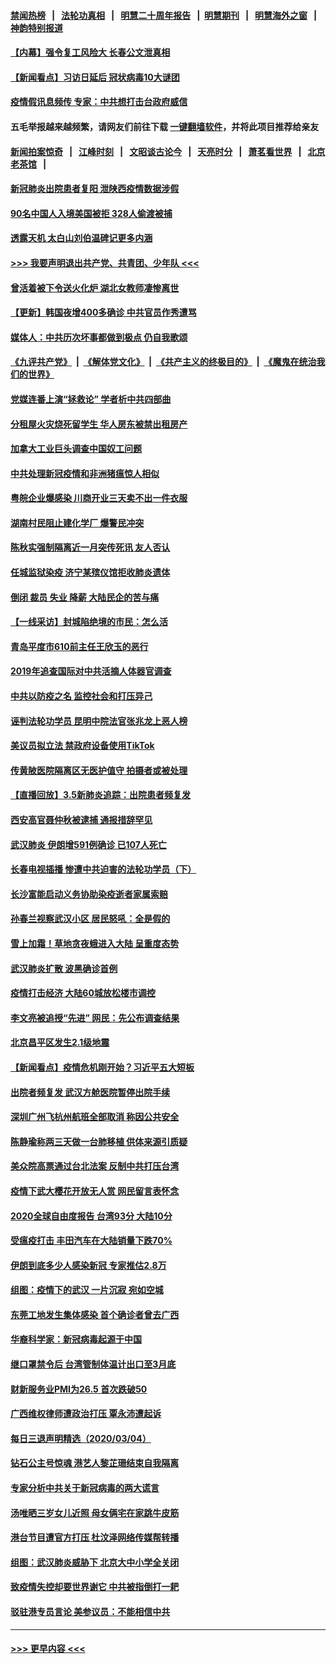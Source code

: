 #### [禁闻热榜](热点新闻.md?=0)  &nbsp;&nbsp;|&nbsp;&nbsp; [法轮功真相](https://github.com/gfw-breaker/truth/blob/master/README.md?=0) &nbsp;&nbsp;|&nbsp;&nbsp; [明慧二十周年报告](https://github.com/gfw-breaker/mh-reports/blob/master/README.md?=0) &nbsp;&nbsp;|&nbsp;&nbsp;[明慧期刊](https://github.com/gfw-breaker/mh-qikan) &nbsp;&nbsp;|&nbsp;&nbsp; [明慧海外之窗](https://github.com/gfw-breaker/mh-news/blob/master/README.md?=0) &nbsp;&nbsp;|&nbsp;&nbsp; [神韵特别报道](https://github.com/gfw-breaker/mh-news/blob/master/shenyun.md?=0)
#### [【内幕】强令复工风险大 长春公文泄真相](../pages/nsc413/n11915640.md?t=03060932) 
#### [【新闻看点】习访日延后 冠状病毒10大谜团](../pages/nsc413/n11918067.md?t=03060932) 
#### [疫情假讯息频传 专家：中共想打击台政府威信](../pages/nsc413/n11917670.md?t=03060932) 
#### 五毛举报越来越频繁，请网友们前往下载 [一键翻墙软件](https://github.com/gfw-breaker/ssr-accounts)，并将此项目推荐给亲友
#### [新闻拍案惊奇](https://github.com/gfw-breaker/banned-news/blob/master/pages/link4.md) &nbsp;&nbsp;|&nbsp;&nbsp; [江峰时刻](https://github.com/gfw-breaker/banned-news/blob/master/pages/link4.md) &nbsp;&nbsp;|&nbsp;&nbsp; [文昭谈古论今](https://github.com/gfw-breaker/banned-news/blob/master/pages/link4.md) &nbsp;&nbsp;|&nbsp;&nbsp; [天亮时分](https://github.com/gfw-breaker/banned-news/blob/master/pages/link4.md) &nbsp;&nbsp;|&nbsp;&nbsp; [萧茗看世界](https://github.com/gfw-breaker/banned-news/blob/master/pages/link4.md) &nbsp;&nbsp;|&nbsp;&nbsp; [北京老茶馆](https://github.com/gfw-breaker/banned-news/blob/master/pages/link4.md) &nbsp;&nbsp;|&nbsp;&nbsp; 
#### [新冠肺炎出院患者复阳 泄陕西疫情数据涉假](../pages/nsc413/n11918259.md?t=03060932) 
#### [90名中国人入境美国被拒 328人偷渡被捕](../pages/nsc413/n11918378.md?t=03060932) 
#### [透露天机 太白山刘伯温碑记更多内涵](../pages/nsc413/n11918136.md?t=03060932) 
#### [>>> 我要声明退出共产党、共青团、少年队 <<<](https://github.com/begood0513/goodnews/blob/master/quit/letter.md) 
#### [曾活着被下令送火化炉 湖北女教师凄惨离世](../pages/nsc413/n11917920.md?t=03060932) 
#### [【更新】韩国夜增400多确诊 中共官员作秀遭骂](../pages/nsc413/n11890652.md?t=03060932) 
#### [媒体人：中共历次坏事都做到极点 仍自我歌颂](../pages/nsc413/n11918066.md?t=03060932) 
#### [《九评共产党》](https://github.com/begood0513/9ping.md/blob/master/README.md) &nbsp;|&nbsp; [《解体党文化》](../../../../jtdwh.md/blob/master/README.md)  &nbsp;|&nbsp; [《共产主义的终极目的》](../../../../gczydzjmd.md/blob/master/README.md) &nbsp;|&nbsp; [《魔鬼在统治我们的世界》](../../../../mgztzwmdsj.md/blob/master/README.md) 
#### [党媒连番上演“拯救论” 学者析中共四部曲](../pages/nsc413/n11918131.md?t=03060932) 
#### [分租屋火灾烧死留学生 华人房东被禁出租房产](../pages/nsc413/n11918099.md?t=03060932) 
#### [加拿大工业巨头调查中国奴工问题](../pages/nsc413/n11918115.md?t=03060932) 
#### [中共处理新冠疫情和非洲猪瘟惊人相似](../pages/nsc413/n11918081.md?t=03060932) 
#### [粤皖企业爆感染 川商开业三天卖不出一件衣服](../pages/nsc413/n11918013.md?t=03060932) 
#### [湖南村民阻止建化学厂 爆警民冲突](../pages/nsc413/n11917997.md?t=03060932) 
#### [陈秋实强制隔离近一月突传死讯 友人否认](../pages/nsc413/n11917742.md?t=03060932) 
#### [任城监狱染疫 济宁某殡仪馆拒收肺炎遗体](../pages/nsc413/n11917871.md?t=03060932) 
#### [倒闭 裁员 失业 降薪 大陆民企的苦与痛](../pages/nsc413/n11917912.md?t=03060932) 
#### [【一线采访】封城陷绝境的市民：怎么活](../pages/nsc413/n11917765.md?t=03060932) 
#### [青岛平度市610前主任王欣玉的恶行](../pages/nsc413/n11912429.md?t=03060932) 
#### [2019年追查国际对中共活摘人体器官调查](../pages/nsc413/n11917733.md?t=03060932) 
#### [中共以防疫之名 监控社会和打压异己](../pages/nsc413/n11917718.md?t=03060932) 
#### [诬判法轮功学员 昆明中院法官张兆龙上恶人榜](../pages/nsc413/n11911958.md?t=03060932) 
#### [美议员拟立法 禁政府设备使用TikTok](../pages/nsc413/n11917577.md?t=03060932) 
#### [传黄陂医院隔离区无医护值守 拍摄者或被处理](../pages/nsc413/n11917384.md?t=03060932) 
#### [【直播回放】3.5新肺炎追踪：出院患者频复发](../pages/nsc413/n11917459.md?t=03060932) 
#### [西安高官聂仲秋被逮捕 通报措辞罕见](../pages/nsc413/n11917055.md?t=03060932) 
#### [武汉肺炎 伊朗增591例确诊 已107人死亡](../pages/nsc413/n11917357.md?t=03060932) 
#### [长春电视插播 惨遭中共迫害的法轮功学员（下）](../pages/nsc413/n11900218.md?t=03060932) 
#### [长沙富能启动义务协助染疫逝者家属索赔](../pages/nsc413/n11917306.md?t=03060932) 
#### [孙春兰视察武汉小区 居民怒吼：全是假的](../pages/nsc413/n11916833.md?t=03060932) 
#### [雪上加霜！草地贪夜蛾进入大陆 呈重度态势](../pages/nsc413/n11917141.md?t=03060932) 
#### [武汉肺炎扩散 波黑确诊首例](../pages/nsc413/n11917042.md?t=03060932) 
#### [疫情打击经济 大陆60城放松楼市调控](../pages/nsc413/n11916226.md?t=03060932) 
#### [李文亮被追授“先进” 网民：先公布调查结果](../pages/nsc413/n11916903.md?t=03060932) 
#### [北京昌平区发生2.1级地震](../pages/nsc413/n11917006.md?t=03060932) 
#### [【新闻看点】疫情危机刚开始？习近平五大短板](../pages/nsc413/n11915146.md?t=03060932) 
#### [出院者频复发 武汉方舱医院暂停出院手续](../pages/nsc413/n11915322.md?t=03060932) 
#### [深圳广州飞杭州航班全部取消 称因公共安全](../pages/nsc413/n11916670.md?t=03060932) 
#### [陈静瑜称两三天做一台肺移植 供体来源引质疑](../pages/nsc413/n11916385.md?t=03060932) 
#### [美众院高票通过台北法案 反制中共打压台湾](../pages/nsc413/n11915911.md?t=03060932) 
#### [疫情下武大樱花开放无人赏 网民留言表怀念](../pages/nsc413/n11916132.md?t=03060932) 
#### [2020全球自由度报告 台湾93分 大陆10分](../pages/nsc413/n11916016.md?t=03060932) 
#### [受瘟疫打击 丰田汽车在大陆销量下跌70%](../pages/nsc413/n11916071.md?t=03060932) 
#### [伊朗到底多少人感染新冠 专家推估2.8万](../pages/nsc413/n11916156.md?t=03060932) 
#### [组图：疫情下的武汉 一片沉寂 宛如空城](../pages/nsc413/n11914758.md?t=03060932) 
#### [东莞工地发生集体感染 首个确诊者曾去广西](../pages/nsc413/n11915982.md?t=03060932) 
#### [华裔科学家：新冠病毒起源于中国](../pages/nsc413/n11916042.md?t=03060932) 
#### [继口罩禁令后 台湾管制体温计出口至3月底](../pages/nsc413/n11915859.md?t=03060932) 
#### [财新服务业PMI为26.5 首次跌破50](../pages/nsc413/n11915705.md?t=03060932) 
#### [广西维权律师遭政治打压 覃永沛遭起诉](../pages/nsc413/n11915955.md?t=03060932) 
#### [每日三退声明精选（2020/03/04）](../pages/nsc413/n11915939.md?t=03060932) 
#### [钻石公主号惊魂 港艺人黎芷珊结束自我隔离](../pages/nsc413/n11915104.md?t=03060932) 
#### [专家分析中共关于新冠病毒的两大谎言](../pages/nsc413/n11915753.md?t=03060932) 
#### [汤唯晒三岁女儿近照 母女俩宅在家跳牛皮筋](../pages/nsc413/n11915518.md?t=03060932) 
#### [港台节目遭官方打压 杜汶泽网络传媒帮转播](../pages/nsc413/n11915262.md?t=03060932) 
#### [组图：武汉肺炎威胁下 北京大中小学全关闭](../pages/nsc413/n11915487.md?t=03060932) 
#### [致疫情失控却要世界谢它 中共被指倒打一耙](../pages/nsc413/n11915738.md?t=03060932) 
#### [驳驻港专员言论 美参议员：不能相信中共](../pages/nsc413/n11915659.md?t=03060932) 

----
#### [ >>> 更早内容 <<< ](../indexes/nsc413-earlier.md)
